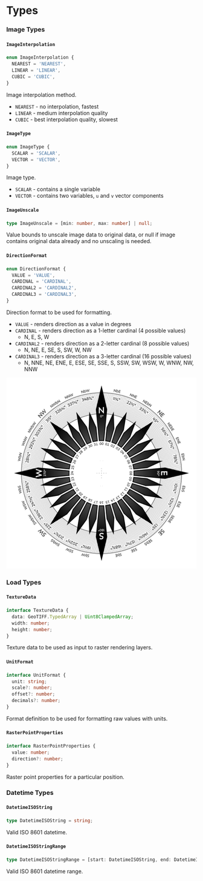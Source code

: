 # Types

### Image Types

#### `ImageInterpolation`

```typescript
enum ImageInterpolation {
  NEAREST = 'NEAREST',
  LINEAR = 'LINEAR',
  CUBIC = 'CUBIC',
}
```

Image interpolation method.

* `NEAREST` - no interpolation, fastest
* `LINEAR` - medium interpolation quality
* `CUBIC` - best interpolation quality, slowest

#### `ImageType`

```typescript
enum ImageType {
  SCALAR = 'SCALAR',
  VECTOR = 'VECTOR',
}
```

Image type.

* `SCALAR` - contains a single variable
* `VECTOR` - contains two variables, `u` and `v` vector components

#### `ImageUnscale`

```typescript
type ImageUnscale = [min: number, max: number] | null;
```

Value bounds to unscale image data to original data, or null if image contains original data already and no unscaling is needed.

#### `DirectionFormat`

```typescript
enum DirectionFormat {
  VALUE = 'VALUE',
  CARDINAL = 'CARDINAL',
  CARDINAL2 = 'CARDINAL2',
  CARDINAL3 = 'CARDINAL3',
}
```

Direction format to be used for formatting.

* `VALUE` - renders direction as a value in degrees
* `CARDINAL` - renders direction as a 1-letter cardinal (4 possible values)
  * N, E, S, W
* `CARDINAL2` - renders direction as a 2-letter cardinal (8 possible values)
  * N, NE, E, SE, S, SW, W, NW
* `CARDINAL3` - renders direction as a 3-letter cardinal (16 possible values)
  * N, NNE, NE, ENE, E, ESE, SE, SSE, S, SSW, SW, WSW, W, WNW, NW, NNW

![Compass Rose (Source: Wikipedia)](../.gitbook/assets/compass-rose.png)

### Load Types

#### `TextureData`

```typescript
interface TextureData {
  data: GeoTIFF.TypedArray | Uint8ClampedArray;
  width: number;
  height: number;
}
```

Texture data to be used as input to raster rendering layers.

#### `UnitFormat`

```typescript
interface UnitFormat {
  unit: string;
  scale?: number;
  offset?: number;
  decimals?: number;
}
```

Format definition to be used for formatting raw values with units.

#### `RasterPointProperties`

```typescript
interface RasterPointProperties {
  value: number;
  direction?: number;
}
```

Raster point properties for a particular position.

### Datetime Types

#### `DatetimeISOString`

```typescript
type DatetimeISOString = string;
```

Valid ISO 8601 datetime.

#### `DatetimeISOStringRange`

```typescript
type DatetimeISOStringRange = [start: DatetimeISOString, end: DatetimeISOString];
```

Valid ISO 8601 datetime range.
